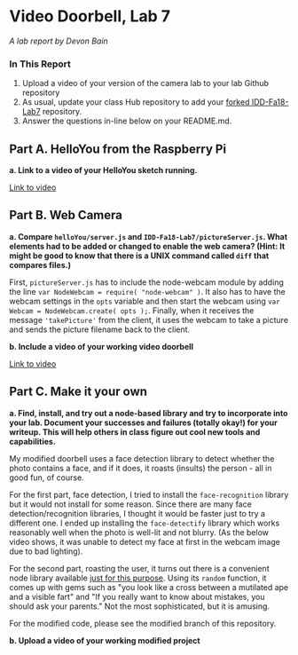 # Video Doorbell, Lab 7

*A lab report by Devon Bain*

### In This Report

1. Upload a video of your version of the camera lab to your lab Github repository
1. As usual, update your class Hub repository to add your [forked IDD-Fa18-Lab7](/FAR-Lab/IDD-Fa18-Lab7) repository.
1. Answer the questions in-line below on your README.md.

## Part A. HelloYou from the Raspberry Pi

**a. Link to a video of your HelloYou sketch running.**

[Link to video](https://youtu.be/NG86eL0Tj9E)

## Part B. Web Camera

**a. Compare `helloYou/server.js` and `IDD-Fa18-Lab7/pictureServer.js`. What elements had to be added or changed to enable the web camera? (Hint: It might be good to know that there is a UNIX command called `diff` that compares files.)**

First, `pictureServer.js` has to include the node-webcam module by adding the line `var NodeWebcam = require( "node-webcam" )`. It also has to have the webcam settings in the `opts` variable and then start the webcam using `var Webcam = NodeWebcam.create( opts );`. Finally, when it receives the message `'takePicture'` from the client, it uses the webcam to take a picture and sends the picture filename back to the client.

**b. Include a video of your working video doorbell**

[Link to video](https://youtu.be/xR2z4O14SsA)

## Part C. Make it your own

**a. Find, install, and try out a node-based library and try to incorporate into your lab. Document your successes and failures (totally okay!) for your writeup. This will help others in class figure out cool new tools and capabilities.**

My modified doorbell uses a face detection library to detect whether the photo contains a face, and if it does, it roasts (insults) the person - all in good fun, of course.

For the first part, face detection, I tried to install the `face-recognition` library but it would not install for some reason. Since there are many face detection/recognition libraries, I thought it would be faster just to try a different one. I ended up installing the `face-detectify` library which works reasonably well when the photo is well-lit and not blurry. (As the below video shows, it was unable to detect my face at first in the webcam image due to bad lighting).

For the second part, roasting the user, it turns out there is a convenient node library available [just for this purpose](https://www.npmjs.com/package/roastme). Using its `random` function, it comes up with gems such as "you look like a cross between a mutilated ape and a visible fart" and "If you really want to know about mistakes, you should ask your parents." Not the most sophisticated, but it is amusing.

For the modified code, please see the modified branch of this repository.

**b. Upload a video of your working modified project**
